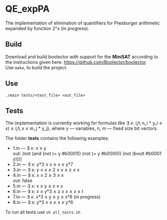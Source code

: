 # QE_expPA
The implementation of elimination of quantifiers for Presburger arithmetic expanded by function 2^x (in progress).

## Build
Download and build boolector with support for the **MiniSAT** according to the instructions given here: https://github.com/Boolector/boolector.  
Use `make`, to build the project.

## Use
`./main tests/<test_file> <out_file>`

## Tests
The implementation is currently working for formulas like ∃ x: (⋀ n\_i * y\_i ≤ x) ∧ (⋀ x ≤ m\_j * y\_j), where y — variables, n, m — fixed size bit vectors.  

The folder **tests** contains the following examples:  
* 1.in — ∃ x: x ≤ y  
out: (not (and (not (= y #b0001)) (not (= y #b0000)) (not (bvult #b0001 y))))  
* 2.in — ∃ x: y\*3 ≤ x ∧ x ≤ y\*7  
* 3.in — ∃ x: y ≤ x ∧ 2 ≤ x ∧ z ≤ x   
* 4.in — ∃ x: x ≤ 2 ∧ 3 ≤ x  
out: false  
* 5.in — ∃ x: x ≤ y ∧ z ≤ x  
* 6.in — ∃ x: x ≤ y\*3 ∧ z ≤ x ∧ x ≤ t  
* 7.in — ∃ x: x\*3 ≤ y ∧ y ≤ x\*6 (in progress)  
* 8.in — ∃ x: y\*3 ≤ x ∧ x ≤ y\*6  

To run all tests use `sh all_tests.sh`

